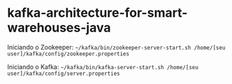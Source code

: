 # kafka-architecture-for-smart-warehouses-java

Iniciando o Zookeeper: `~/kafka/bin/zookeeper-server-start.sh /home/[seu user]/kafka/config/zookeeper.properties`

Iniciando o Kafka: `~/kafka/bin/kafka-server-start.sh /home/[seu user]/kafka/config/server.properties`
